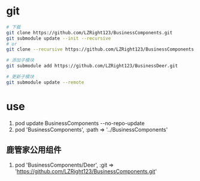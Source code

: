
# git
```sh
# 下载
git clone https://github.com/LZRight123/BusinessComponents.git
git submodule update --init --recursive
# or
git clone --recursive https://github.com/LZRight123/BusinessComponents.git

# 添加子模块
git submodule add https://github.com/LZRight123/BusinessDeer.git

# 更新子模块
git submodule update --remote
```

# use
1. pod update BusinessComponents --no-repo-update
2. pod 'BusinessComponents', :path => '../BusinessComponents'

## 鹿管家公用组件
1. pod 'BusinessComponents/Deer', :git => 'https://github.com/LZRight123/BusinessComponents.git'